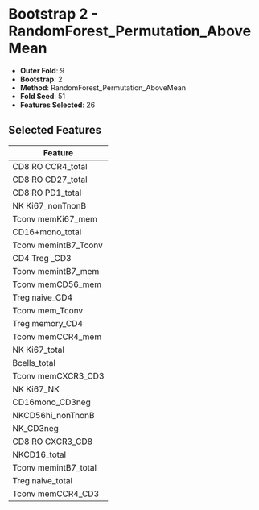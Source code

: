 # Bootstrap 2 - RandomForest_Permutation_AboveMean

- **Outer Fold**: 9
- **Bootstrap**: 2
- **Method**: RandomForest_Permutation_AboveMean
- **Fold Seed**: 51
- **Features Selected**: 26

## Selected Features

| Feature |
|---------|
| CD8 RO CCR4_total |
| CD8 RO CD27_total |
| CD8 RO PD1_total |
| NK Ki67_nonTnonB |
| Tconv memKi67_mem |
| CD16+mono_total |
| Tconv memintB7_Tconv |
| CD4 Treg _CD3 |
| Tconv memintB7_mem |
| Tconv memCD56_mem |
| Treg naive_CD4 |
| Tconv mem_Tconv |
| Treg memory_CD4 |
| Tconv memCCR4_mem |
| NK Ki67_total |
| Bcells_total |
| Tconv memCXCR3_CD3 |
| NK Ki67_NK |
| CD16mono_CD3neg |
| NKCD56hi_nonTnonB |
| NK_CD3neg |
| CD8 RO CXCR3_CD8 |
| NKCD16_total |
| Tconv memintB7_total |
| Treg naive_total |
| Tconv memCCR4_CD3 |
